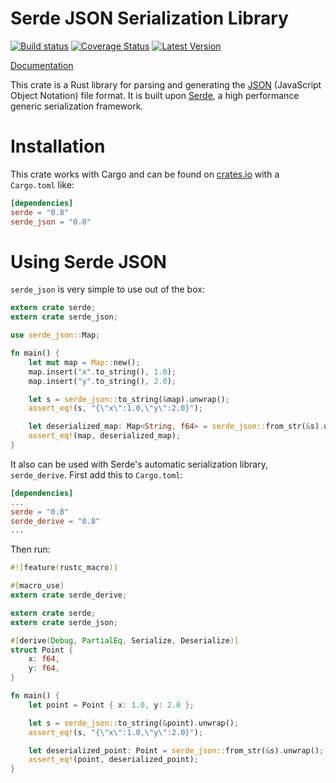 Serde JSON Serialization Library
================================

[![Build status](https://api.travis-ci.org/serde-rs/json.png)](https://travis-ci.org/serde-rs/json)
[![Coverage Status](https://coveralls.io/repos/serde-rs/json/badge.svg?branch=master&service=github)](https://coveralls.io/github/serde-rs/json?branch=master)
[![Latest Version](https://img.shields.io/crates/v/serde_json.svg)](https://crates.io/crates/serde\_json)

[Documentation](http://docs.serde.rs/serde_json/)

This crate is a Rust library for parsing and generating the
[JSON](http://json.org) (JavaScript Object Notation) file format. It is built
upon [Serde](https://github.com/serde-rs/serde), a high performance generic
serialization framework.

Installation
============

This crate works with Cargo and can be found on
[crates.io](https://crates.io/crates/serde_json) with a `Cargo.toml` like:

```toml
[dependencies]
serde = "0.8"
serde_json = "0.8"
```

Using Serde JSON
================

`serde_json` is very simple to use out of the box:

```rust
extern crate serde;
extern crate serde_json;

use serde_json::Map;

fn main() {
    let mut map = Map::new();
    map.insert("x".to_string(), 1.0);
    map.insert("y".to_string(), 2.0);

    let s = serde_json::to_string(&map).unwrap();
    assert_eq!(s, "{\"x\":1.0,\"y\":2.0}");

    let deserialized_map: Map<String, f64> = serde_json::from_str(&s).unwrap();
    assert_eq!(map, deserialized_map);
}
```

It also can be used with Serde's automatic serialization library,
`serde_derive`. First add this to `Cargo.toml`:

```toml
[dependencies]
...
serde = "0.8"
serde_derive = "0.8"
...
```

Then run:

```rust
#![feature(rustc_macro)]

#[macro_use]
extern crate serde_derive;

extern crate serde;
extern crate serde_json;

#[derive(Debug, PartialEq, Serialize, Deserialize)]
struct Point {
    x: f64,
    y: f64,
}

fn main() {
    let point = Point { x: 1.0, y: 2.0 };

    let s = serde_json::to_string(&point).unwrap();
    assert_eq!(s, "{\"x\":1.0,\"y\":2.0}");

    let deserialized_point: Point = serde_json::from_str(&s).unwrap();
    assert_eq!(point, deserialized_point);
}
```
